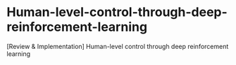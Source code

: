 # Human-level-control-through-deep-reinforcement-learning
[Review & Implementation] Human-level control through deep reinforcement learning
